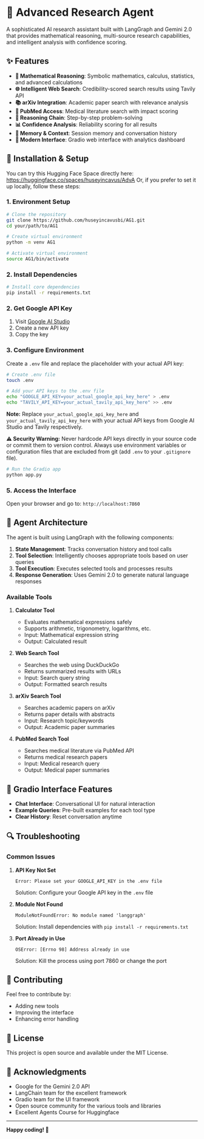 # 🧠 Advanced Research Agent

A sophisticated AI research assistant built with LangGraph and Gemini 2.0 that provides mathematical reasoning, multi-source research capabilities, and intelligent analysis with confidence scoring.

## ✨ Features

- **🧮 Mathematical Reasoning**: Symbolic mathematics, calculus, statistics, and advanced calculations
- **🌐 Intelligent Web Search**: Credibility-scored search results using Tavily API
- **📚 arXiv Integration**: Academic paper search with relevance analysis
- **🏥 PubMed Access**: Medical literature search with impact scoring
- **🧠 Reasoning Chain**: Step-by-step problem-solving 
- **📊 Confidence Analysis**: Reliability scoring for all results
- **💾 Memory & Context**: Session memory and conversation history
- **🎨 Modern Interface**: Gradio web interface with analytics dashboard

## 🚀 Installation & Setup

You can try this Hugging Face Space directly here: https://huggingface.co/spaces/huseyincavus/AdvA
Or, if you prefer to set it up locally, follow these steps:

### 1. Environment Setup

```bash
# Clone the repository
git clone https://github.com/huseyincavusbi/AG1.git
cd your/path/to/AG1

# Create virtual environment
python -m venv AG1

# Activate virtual environment
source AG1/bin/activate
```

### 2. Install Dependencies

```bash
# Install core dependencies
pip install -r requirements.txt
```

### 2. Get Google API Key

1. Visit [Google AI Studio](https://aistudio.google.com/app/apikey)
2. Create a new API key
3. Copy the key

### 3. Configure Environment

Create a `.env` file and replace the placeholder with your actual API key:

```bash
# Create .env file
touch .env

# Add your API keys to the .env file
echo "GOOGLE_API_KEY=your_actual_google_api_key_here" > .env
echo "TAVILY_API_KEY=your_actual_tavily_api_key_here" >> .env
```

**Note:** Replace `your_actual_google_api_key_here` and `your_actual_tavily_api_key_here` with your actual API keys from Google AI Studio and Tavily respectively.

**⚠️ Security Warning:** Never hardcode API keys directly in your source code or commit them to version control. Always use environment variables or configuration files that are excluded from git (add `.env` to your `.gitignore` file).

```bash
# Run the Gradio app
python app.py
```

### 5. Access the Interface

Open your browser and go to: `http://localhost:7860`

## 🔧 Agent Architecture

The agent is built using LangGraph with the following components:

1. **State Management**: Tracks conversation history and tool calls
2. **Tool Selection**: Intelligently chooses appropriate tools based on user queries
3. **Tool Execution**: Executes selected tools and processes results
4. **Response Generation**: Uses Gemini 2.0 to generate natural language responses

### Available Tools

1. **Calculator Tool**
   - Evaluates mathematical expressions safely
   - Supports arithmetic, trigonometry, logarithms, etc.
   - Input: Mathematical expression string
   - Output: Calculated result

2. **Web Search Tool**
   - Searches the web using DuckDuckGo
   - Returns summarized results with URLs
   - Input: Search query string
   - Output: Formatted search results

3. **arXiv Search Tool**
   - Searches academic papers on arXiv
   - Returns paper details with abstracts
   - Input: Research topic/keywords
   - Output: Academic paper summaries

4. **PubMed Search Tool**
   - Searches medical literature via PubMed API
   - Returns medical research papers
   - Input: Medical research query
   - Output: Medical paper summaries

## 🎨 Gradio Interface Features

- **Chat Interface**: Conversational UI for natural interaction
- **Example Queries**: Pre-built examples for each tool type
- **Clear History**: Reset conversation anytime

## 🔍 Troubleshooting

### Common Issues

1. **API Key Not Set**
   ```
   Error: Please set your GOOGLE_API_KEY in the .env file
   ```
   Solution: Configure your Google API key in the `.env` file

2. **Module Not Found**
   ```
   ModuleNotFoundError: No module named 'langgraph'
   ```
   Solution: Install dependencies with `pip install -r requirements.txt`

3. **Port Already in Use**
   ```
   OSError: [Errno 98] Address already in use
   ```
   Solution: Kill the process using port 7860 or change the port

## 🤝 Contributing

Feel free to contribute by:
- Adding new tools
- Improving the interface
- Enhancing error handling

## 📄 License

This project is open source and available under the MIT License.

## 🙏 Acknowledgments

- Google for the Gemini 2.0 API
- LangChain team for the excellent framework
- Gradio team for the UI framework
- Open source community for the various tools and libraries
- Excellent Agents Course for Huggingface
---

**Happy coding! 🚀**
